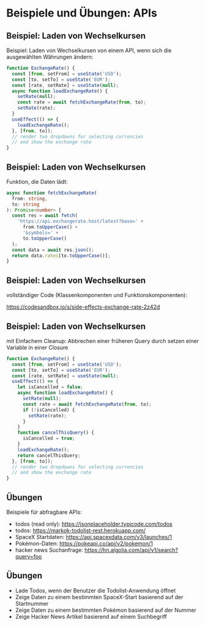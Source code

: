 # Beispiele und Übungen: APIs

## Beispiel: Laden von Wechselkursen

Beispiel: Laden von Wechselkursen von einem API, wenn sich die ausgewählten Währungen ändern:

```js
function ExchangeRate() {
  const [from, setFrom] = useState('USD');
  const [to, setTo] = useState('EUR');
  const [rate, setRate] = useState(null);
  async function loadExchangeRate() {
    setRate(null);
    const rate = await fetchExchangeRate(from, to);
    setRate(rate);
  }
  useEffect(() => {
    loadExchangeRate();
  }, [from, to]);
  // render two dropdowns for selecting currencies
  // and show the exchange rate
}
```

## Beispiel: Laden von Wechselkursen

Funktion, die Daten lädt:

```ts
async function fetchExchangeRate(
  from: string,
  to: string
): Promise<number> {
  const res = await fetch(
    'https://api.exchangerate.host/latest?base=' +
      from.toUpperCase() +
      '&symbols=' +
      to.toUpperCase()
  );
  const data = await res.json();
  return data.rates[to.toUpperCase()];
}
```

## Beispiel: Laden von Wechselkursen

vollständiger Code (Klassenkomponenten und Funktionskomponenten):

<https://codesandbox.io/s/side-effects-exchange-rate-2z42d>

## Beispiel: Laden von Wechselkursen

mit Einfachem Cleanup: Abbrechen einer früheren Query durch setzen einer Variable in einer Closure

```js
function ExchangeRate() {
  const [from, setFrom] = useState('USD');
  const [to, setTo] = useState('EUR');
  const [rate, setRate] = useState(null);
  useEffect(() => {
    let isCancelled = false;
    async function loadExchangeRate() {
      setRate(null);
      const rate = await fetchExchangeRate(from, to);
      if (!isCancelled) {
        setRate(rate);
      }
    }
    function cancelThisQuery() {
      isCancelled = true;
    }
    loadExchangeRate();
    return cancelThisQuery;
  }, [from, to]);
  // render two dropdowns for selecting currencies
  // and show the exchange rate
}
```

## Übungen

Beispiele für abfragbare APIs:

- todos (read only): https://jsonplaceholder.typicode.com/todos
- todos: https://markok-todolist-rest.herokuapp.com/
- SpaceX Startdaten: https://api.spacexdata.com/v3/launches/1
- Pokémon-Daten: https://pokeapi.co/api/v2/pokemon/1
- hacker news Suchanfrage: https://hn.algolia.com/api/v1/search?query=foo

## Übungen

- Lade Todos, wenn der Benutzer die Todolist-Anwendung öffnet
- Zeige Daten zu einem bestimmten SpaceX-Start basierend auf der Startnummer
- Zeige Daten zu einem bestimmten Pokémon basierend auf der Nummer
- Zeige Hacker News Artikel basierend auf einem Suchbegriff
